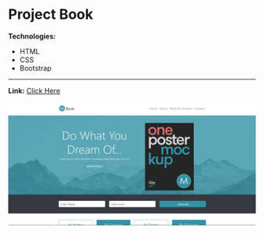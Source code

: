 # Project Book

**Technologies:**
- HTML
- CSS
- Bootstrap

---
**Link:** [Click Here](https://11samo.github.io/project-book/)

![Screenshot of site](book_screenshot.jpg)
